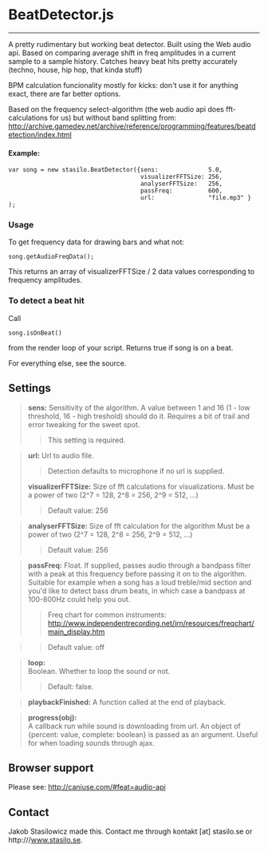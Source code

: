 BeatDetector.js
=============
 ---
A pretty rudimentary but working beat detector. Built using the Web audio api. Based on comparing average shift in freq amplitudes in a current sample to a sample history. Catches heavy beat hits pretty accurately (techno, house, hip hop, that kinda stuff)
 
BPM calculation funcionality mostly for kicks: don't use it for anything exact, there are far better options. 
 
Based on the frequency select-algorithm (the web audio api does fft-calculations for us) but without band splitting from: 
http://archive.gamedev.net/archive/reference/programming/features/beatdetection/index.html 

####  Example: 
```	
var song = new stasilo.BeatDetector({sens: 				5.0,
						 			 visualizerFFTSize: 256, 
									 analyserFFTSize:   256, 
									 passFreq:          600,
									 url:               "file.mp3" } ); 
```

### Usage
To get frequency data for drawing bars and what not:

```	
song.getAudioFreqData();
```

This returns an array of visualizerFFTSize / 2 data values corresponding to frequency amplitudes.

### To detect a beat hit

Call 
```	
song.isOnBeat()
```
from the render loop of your script. Returns true if song is on a beat. 
 
For everything else, see the source. 


Settings
----------
> **sens:**
> Sensitivity of the algorithm. A value between 1 and 16 (1 - low threshold, 16 - high treshold) should do it. Requires a bit of trail and error tweaking for the sweet spot. 
> > This setting is required.

> **url:**
> Url to audio file.
> >  Detection defaults to microphone if no url is supplied.
> 
> **visualizerFFTSize:**
> Size of fft calculations for visualizations.
Must be a power of two (2^7 = 128, 2^8 = 256, 2^9 = 512, ...)
>> Default value: 256

> **analyserFFTSize:**
> Size of fft calculation for the algorithm
Must be a power of two (2^7 = 128, 2^8 = 256, 2^9 = 512, ...)
>> Default value: 256

> **passFreq:**
> Float. If supplied, passes audio through a bandpass filter with a peak at this frequency before passing it on to the algorithm. Suitable for example when a song has a loud treble/mid section and you'd like to detect bass drum beats, in which case a bandpass at 100-800Hz could help you out. 
>>Freq chart for common instruments: 
http://www.independentrecording.net/irn/resources/freqchart/main_display.htm

>> Default value: off

>**loop:**					
> Boolean. Whether to loop the sound or not. 
> >Default: false. 

>**playbackFinished:**
> A function called at the end of playback.

>**progress(obj):**		
> A callback run while sound is downloading from url. An object of {percent: value, complete: boolean} is passed as an argument. Useful for when loading sounds through ajax. 



Browser support
-------------------
Please see: http://caniuse.com/#feat=audio-api
	



Contact
-------------------
Jakob Stasilowicz made this. Contact me through kontakt [at] stasilo.se or http:///www.stasilo.se.